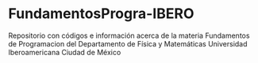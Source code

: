 # FundamentosProgra-IBERO
Repositorio con códigos e información acerca de la materia Fundamentos de Programacion del Departamento de Física y Matemáticas  Universidad Iberoamericana Ciudad de México 
